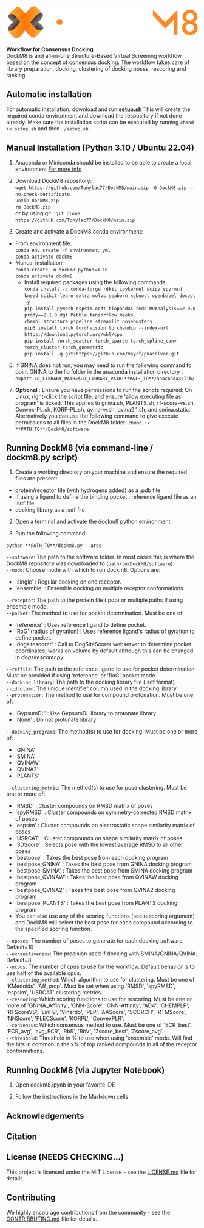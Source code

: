![](./media/DockM8_white_horizontal_smaller.png)

**Workflow for Consensus Docking**  
DockM8 is and all-in-one Structure-Based Virtual Screening workflow based on the concept of consensus docking. The workflow takes care of library preparation, docking, clustering of docking poses, rescoring and ranking.

## Automatic installation

For automatic installation, download and run [**setup.sh**](https://gitlab.com/Tonylac77/DockM8/-/blob/main/setup_py310.sh) This will create the required conda environment and download the respository if not done already. Make sure the installation script can be executed by running `chmod +x setup.sh` and then `./setup.sh`.

## Manual Installation (Python 3.10 / Ubuntu 22.04)

1. Anaconda or Miniconda should be installed to be able to create a local environment [For more info](https://docs.anaconda.com/anaconda/install/index.html)

2. Download DockM8 repository:  
`wget https://github.com/Tonylac77/DockM8/main.zip -O DockM8.zip --no-check-certificate`  
`unzip DockM8.zip`  
`rm DockM8.zip`  
or by using git : `git clone https://github.com/Tonylac77/DockM8/main.zip`  

3. Create and activate a DockM8 conda environment:  
  - From environment file:  
      `conda env create -f environment.yml`  
      `conda activate dockm8`
  - Manual installation:  
      `conda create -n dockm8 python=3.10`  
      `conda activate dockm8`  
    - Install required packages using the following commands:  
    `conda install -c conda-forge rdkit ipykernel scipy spyrmsd kneed scikit-learn-extra molvs seaborn xgboost openbabel docopt -y`  
    `pip install pymesh espsim oddt biopandas redo MDAnalysis==2.0.0 prody==2.1.0 dgl Pebble tensorflow meeko chembl_structure_pipeline streamlit posebusters`  
    `pip3 install torch torchvision torchaudio --index-url https://download.pytorch.org/whl/cpu`  
    `pip install torch_scatter torch_sparse torch_spline_conv torch_cluster torch_geometric`  
    `pip install -q git+https://github.com/mayrf/pkasolver.git`  

6. If GNINA does not run, you may need to run the following command to point GNINA to the lib folder in the anaconda installation directory : `export LD_LIBRARY_PATH=$LD_LIBRARY_PATH:**PATH_TO**/anaconda3/lib/`  

5. **Optional** : Ensure you have permissions to run the scripts required:
On Linux, right-click the script file, and ensure 'allow executing file as program' is ticked. This applies to gnina.sh, PLANTS.sh, rf-score-vs.sh, Convex-PL.sh, KORP-PL.sh, qvina-w.sh, qvina2.1.sh, and smina.static.  Alternatively you can use the following command to give execute permissions to all files in the DockM8 folder: `chmod +x **PATH_TO**/DockM8/software`

## Running DockM8 (via command-line / dockm8.py script)

1. Create a working directory on your machine and ensure the required files are present:
- protein/receptor file (with hydrogens added) as a .pdb file
- If using a ligand to define the binding pocket : reference ligand file as an .sdf file
- docking library as a .sdf file

2. Open a terminal and activate the dockm8 python environment

3. Run the following command:

`python **PATH_TO**/dockm8.py --args`  

`--software`: The path to the software folder. In most cases this is where the DockM8 repository was downloaded to (`path/to/DockM8/software`)  
`--mode`: Choose mode with which to run dockm8. Options are:
  - 'single' : Regular docking on one receptor.
  - 'ensemble' : Ensemble docking on multiple receptor conformations.  

`--receptor`: The path to the protein file (.pdb) or multiple paths if using ensemble mode.  
`--pocket`: The method to use for pocket determination. Must be one of:
  - 'reference' : Uses reference ligand to define pocket.
  - 'RoG' (radius of gyration) : Uses reference ligand's radius of gyration to define pocket.  
  - 'dogsitescorer' :  Call to DogSiteScorer webserver to determine pocket coordinates, works on volume by default although this can be changed in *dogsitescorer.py*.  

`--reffile`: The path to the reference ligand to use for pocket determination. Must be provided if using 'reference' or 'RoG' pocket mode.  
`--docking_library`: The path to the docking library file (.sdf format).  
`--idcolumn`: The unique identifier column used in the docking library.  
`--protonation`: The method to use for compound protonation. Must be one of:
  - 'GypsumDL' : Use GypsumDL library to protonate library
  - 'None' : Do not protonate library  

`--docking_programs`: The method(s) to use for docking. Must be one or more of:
  - 'GNINA'
  - 'SMINA'
  - 'QVINAW'
  - 'QVINA2'
  - 'PLANTS'  

`--clustering_metric`: The method(s) to use for pose clustering. Must be one or more of:
  - 'RMSD' : Cluster compounds on RMSD matrix of poses
  - 'spyRMSD' : Cluster compounds on symmetry-corrected RMSD matrix of poses
  - 'espsim' : Cluster compounds on electrostatic shape similarity matrix of poses
  - 'USRCAT' : Cluster compounds on shape similarity matrix of poses
  - '3DScore' : Selects pose with the lowest average RMSD to all other poses
  - 'bestpose' : Takes the best pose from each docking program
  - 'bestpose_GNINA' : Takes the best pose from GNINA docking program
  - 'bestpose_SMINA' : Takes the best pose from SMINA docking program
  - 'bestpose_QVINAW' : Takes the best pose from QVINAW docking program
  - 'bestpose_QVINA2' : Takes the best pose from QVINA2 docking program
  - 'bestpose_PLANTS' : Takes the best pose from PLANTS docking program  
  - You can also use any of the scoring functions (see rescoring argument) and DockM8 will select the best pose for each compound according to the specified scoring function.

`--nposes`: The number of poses to generate for each docking software. Default=10  
`--exhaustiveness`: The precision used if docking with SMINA/GNINA/QVINA. Default=8  
`--ncpus`: The number of cpus to use for the workflow. Default behavior is to use half of the available cpus.  
`--clustering_method`: Which algorithm to use for clustering. Must be one of 'KMedoids', 'Aff_prop'. Must be set when using 'RMSD', 'spyRMSD', 'espsim', 'USRCAT' clustering metrics.  
`--rescoring`: Which scoring functions to use for rescoring. Must be one or more of 'GNINA_Affinity', 'CNN-Score', 'CNN-Affinity', 'AD4', 'CHEMPLP', 'RFScoreVS', 'LinF9', 'Vinardo', 'PLP', 'AAScore', 'SCORCH', 'RTMScore', 'NNScore', 'PLECScore', 'KORPL', 'ConvexPLR'.  
`--consensus`: Which consensus method to use. Must be one of 'ECR_best', 'ECR_avg', 'avg_ECR', 'RbR', 'RbV', 'Zscore_best', 'Zscore_avg'.  
`--threshold`: Threshold in % to use when using 'ensemble' mode. Will find the hits in common in the x% of top ranked compounds in all of the receptor conformations.

## Running DockM8 (via Jupyter Notebook)

1. Open dockm8.ipynb in your favorite IDE

2. Follow the instructions in the Markdown cells

## Acknowledgements

## Citation

## License (NEEDS CHECKING...)

This project is licensed under the MIT License - see the [LICENSE.md](https://gitlab.com/Tonylac77/DockM8/-/blob/main/LICENSE) file for details.

## Contributing

We highly encourage contributions from the community - see the [CONTRIBBUTING.md](https://gitlab.com/Tonylac77/DockM8/-/blob/main/CONTRIBUTING.md) file for details.

